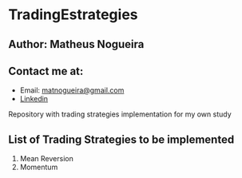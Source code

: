 # TradingEstrategies

## Author: Matheus Nogueira

## Contact me at: 
  - Email: matnogueira@gmail.com
  - [Linkedin](https://www.linkedin.com/in/matheus-nogueira-b127a4224/)


Repository with trading strategies implementation for my own study

## List of Trading Strategies to be implemented

1. Mean Reversion
2. Momentum
